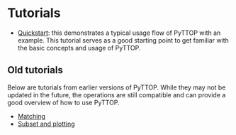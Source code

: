 # Tutorials


- [Quickstart](../tutorials/quickstart): this demonstrates a typical usage flow of PyTTOP with an example. This tutorial serves as a good starting point to get familiar with the basic concepts and usage of PyTTOP. 

## Old tutorials
Below are tutorials from earlier versions of PyTTOP. While they may not be updated in the future, the operations are still compatible and can provide a good overview of how to use PyTTOP.
- [Matching](../old_tutorials/tutorial1_matching.md)
- [Subset and plotting](../old_tutorials/tutorial2_subset_and_plot.md)


